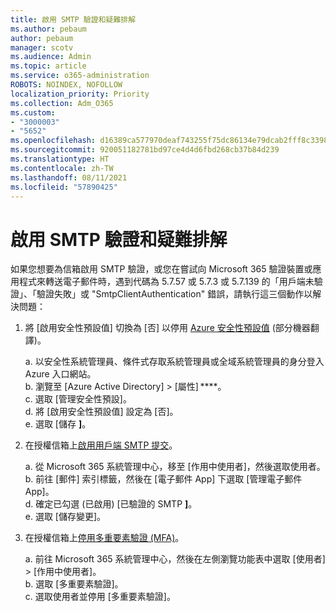 ```yaml
---
title: 啟用 SMTP 驗證和疑難排解
ms.author: pebaum
author: pebaum
manager: scotv
ms.audience: Admin
ms.topic: article
ms.service: o365-administration
ROBOTS: NOINDEX, NOFOLLOW
localization_priority: Priority
ms.collection: Adm_O365
ms.custom:
- "3000003"
- "5652"
ms.openlocfilehash: d16389ca577970deaf743255f75dc86134e79dcab2fff8c33987532fc7ee1105
ms.sourcegitcommit: 920051182781bd97ce4d4d6fbd268cb37b84d239
ms.translationtype: HT
ms.contentlocale: zh-TW
ms.lasthandoff: 08/11/2021
ms.locfileid: "57890425"
---
```

# <a name="enable-smtp-authentication-and-troubleshooting"></a>啟用 SMTP 驗證和疑難排解

如果您想要為信箱啟用 SMTP 驗證，或您在嘗試向 Microsoft 365 驗證裝置或應用程式來轉送電子郵件時，遇到代碼為 5.7.57 或 5.7.3 或 5.7.139 的「用戶端未驗證」、「驗證失敗」或 "SmtpClientAuthentication" 錯誤，請執行這三個動作以解決問題：

1. 將 [啟用安全性預設值] 切換為 [否] 以停用 [Azure 安全性預設值](https://docs.microsoft.com/azure/active-directory/fundamentals/concept-fundamentals-security-defaults) (部分機器翻譯)。

    a. 以安全性系統管理員、條件式存取系統管理員或全域系統管理員的身分登入 Azure 入口網站。<BR/>
    b. 瀏覽至 [Azure Active Directory] > [屬性] ****。<BR/>
    c. 選取 [管理安全性預設]。<BR/>
    d. 將 [啟用安全性預設值] 設定為 [否]。<BR/>
    e. 選取 [儲存 **]**。

2. 在授權信箱上[啟用用戶端 SMTP 提交](https://docs.microsoft.com/exchange/clients-and-mobile-in-exchange-online/authenticated-client-smtp-submission#enable-smtp-auth-for-specific-mailboxes)。

    a. 從 Microsoft 365 系統管理中心，移至 [作用中使用者]，然後選取使用者。<BR/>
    b. 前往 [郵件] 索引標籤，然後在 [電子郵件 App] 下選取 [管理電子郵件 App]。<BR/>
    d. 確定已勾選 (已啟用) [已驗證的 SMTP **]**。<BR/>
    e. 選取 [儲存變更]。<BR/>

3. 在授權信箱上[停用多重要素驗證 (MFA)](https://docs.microsoft.com/microsoft-365/admin/security-and-compliance/set-up-multi-factor-authentication#turn-off-legacy-per-user-mfa)。

    a. 前往 Microsoft 365 系統管理中心，然後在左側瀏覽功能表中選取 [使用者] > [作用中使用者]。<BR/>
    b. 選取 [多重要素驗證]。<BR/>
    c. 選取使用者並停用 [多重要素驗證]。<BR/>
